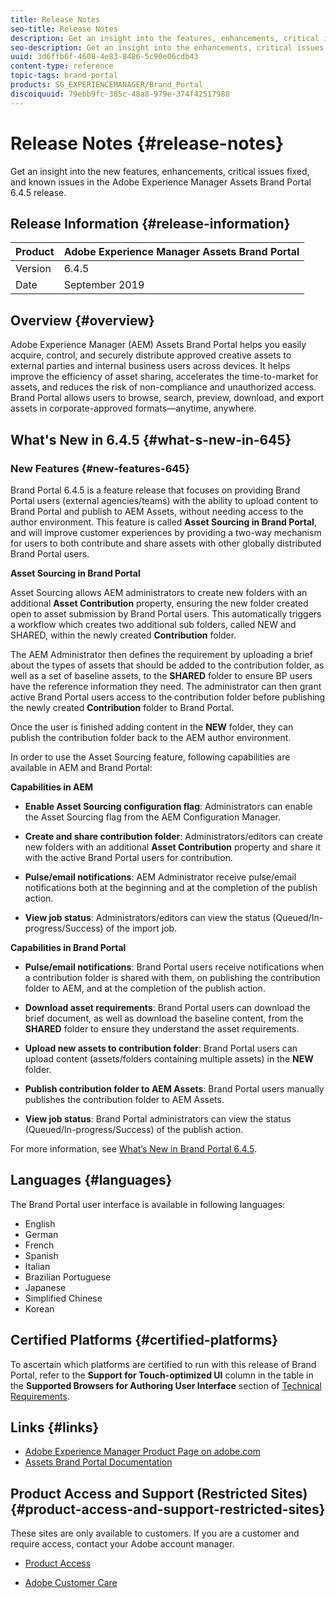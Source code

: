 ```yaml
---
title: Release Notes
seo-title: Release Notes
description: Get an insight into the features, enhancements, critical issues fixed, and known issues in the Adobe Experience Manager Assets Brand Portal 6.4.5release.
seo-description: Get an insight into the enhancements, critical issues fixed, and known issues in the Adobe Experience Manager Assets Brand Portal 6.4.5 release.
uuid: 3d6ffb6f-4608-4e83-8486-5c90e06cdb43
content-type: reference
topic-tags: brand-portal
products: SG_EXPERIENCEMANAGER/Brand_Portal
discoiquuid: 79ebb9fc-385c-48a8-979e-374f42517988
---
```


# Release Notes {#release-notes}

Get an insight into the new features, enhancements, critical issues fixed, and known issues in the Adobe Experience Manager Assets Brand Portal 6.4.5 release.

## Release Information {#release-information}

| Product |Adobe Experience Manager Assets Brand Portal |
|---|---|
| Version | 6.4.5|
| Date | September 2019 |

## Overview {#overview}

Adobe Experience Manager (AEM) Assets Brand Portal helps you easily acquire, control, and securely distribute approved creative assets to external parties and internal business users across devices. It helps improve the efficiency of asset sharing, accelerates the time-to-market for assets, and reduces the risk of non-compliance and unauthorized access. Brand Portal allows users to browse, search, preview, download, and export assets in corporate-approved formats—anytime, anywhere.

## What's New in 6.4.5 {#what-s-new-in-645}

### New Features {#new-features-645}

Brand Portal 6.4.5 is a feature release that focuses on providing Brand Portal users (external agencies/teams) with the ability to upload content to Brand Portal and publish to AEM Assets, without needing access to the author environment. This feature is called **Asset Sourcing in Brand Portal**, and will improve customer experiences by providing a two-way mechanism for users to both contribute and share assets with other globally distributed Brand Portal users.

**Asset Sourcing in Brand Portal**

Asset Sourcing allows AEM administrators to create new folders with an additional **Asset Contribution** property, ensuring the new folder created open to asset submission by Brand Portal users. This automatically triggers a workflow which creates two additional sub folders, called NEW and SHARED, within the newly created **Contribution** folder.

The AEM Administrator then defines the requirement by uploading a brief about the types of assets that should be added to the contribution folder, as well as a set of baseline assets, to the **SHARED** folder to ensure BP users have the reference information they need. The administrator can then grant active Brand Portal users access to the contribution folder before publishing the newly created **Contribution** folder to Brand Portal.

Once the user is finished adding content in the **NEW** folder, they can publish the contribution folder back to the AEM author environment.

In order to use the Asset Sourcing feature, following capabilities are available in AEM and Brand Portal:

**Capabilities in AEM**

* **Enable Asset Sourcing configuration flag**: Administrators can enable the Asset Sourcing flag from the AEM Configuration Manager.

* **Create and share contribution folder**: Administrators/editors can create new folders with an additional **Asset Contribution** property and share it with the active Brand Portal users for contribution.

* **Pulse/email notifications**: AEM Administrator receive pulse/email notifications both at the beginning and at the completion of the publish action.

* **View job status**: Administrators/editors can view the status (Queued/In-progress/Success) of the import job.

**Capabilities in Brand Portal**

* **Pulse/email notifications**: Brand Portal users receive notifications when a contribution folder is shared with them, on publishing the contribution folder to AEM, and at the completion of the publish action.

* **Download asset requirements**: Brand Portal users can download the brief document, as well as download the baseline content, from the **SHARED** folder to ensure they understand the asset requirements.

* **Upload new assets to contribution folder**: Brand Portal users can upload content (assets/folders containing multiple assets) in the **NEW** folder.

* **Publish contribution folder to AEM Assets**: Brand Portal users manually publishes the contribution folder to AEM Assets.

* **View job status**: Brand Portal administrators can view the status (Queued/In-progress/Success) of the publish action.

For more information, see [What’s New in Brand Portal 6.4.5](whats-new.md).

## Languages {#languages}

The Brand Portal user interface is available in following languages:

* English
* German
* French
* Spanish
* Italian
* Brazilian Portuguese
* Japanese
* Simplified Chinese
* Korean

## Certified Platforms {#certified-platforms}

To ascertain which platforms are certified to run with this release of Brand Portal, refer to the **Support for Touch-optimized UI** column in the table in the **Supported Browsers for Authoring User Interface** section of [Technical Requirements](https://helpx.adobe.com/experience-manager/6-4/sites/deploying/using/technical-requirements.html).

## Links {#links}

* [Adobe Experience Manager Product Page on adobe.com](http://www.adobe.com/in/marketing-cloud/experience-manager.html)
* [Assets Brand Portal Documentation](https://helpx.adobe.com/experience-manager/brand-portal/user-guide.html)

## Product Access and Support (Restricted Sites) {#product-access-and-support-restricted-sites}

These sites are only available to customers. If you are a customer and require access, contact your Adobe account manager.

* [](https://daycare.day.com) [Product Access](https://login.marketing.adobe.com)

* [Adobe Customer Care](https://helpx.adobe.com/contact.html)
